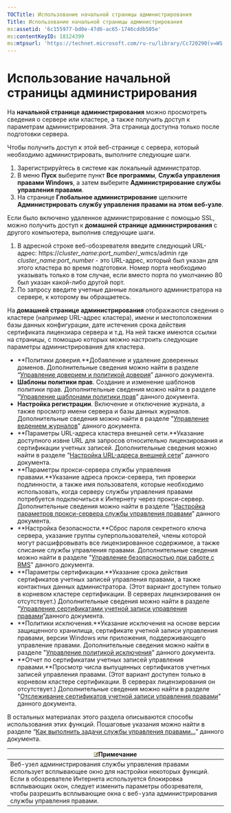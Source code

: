 ```yaml
---
TOCTitle: Использование начальной страницы администрирования
Title: Использование начальной страницы администрирования
ms:assetid: '6c155977-bd0e-47d6-ac65-1746cddb505e'
ms:contentKeyID: 18124399
ms:mtpsurl: 'https://technet.microsoft.com/ru-ru/library/Cc720290(v=WS.10)'
---
```


Использование начальной страницы администрирования
==================================================

На **начальной странице администрирования** можно просмотреть сведения о сервере или кластере, а также получить доступ к параметрам администрирования. Эта страница доступна только после подготовки сервера.

Чтобы получить доступ к этой веб-странице с сервера, который необходимо администрировать, выполните следующие шаги.

1.  Зарегистрируйтесь в системе как локальный администратор.
2.  В меню **Пуск** выберите пункт **Все программы**, **Служба управления правами Windows**, а затем выберите **Администрирование службы управления правами**.
3.  На странице **Глобальное администрирование** щелкните **Администрировать службу управления правами на этом веб-узле**.

Если было включено удаленное администрирование с помощью SSL, можно получить доступ к **домашней странице администрирования** с другого компьютера, выполнив следующие шаги.

1.  В адресной строке веб-обозревателя введите следующий URL-адрес:
    https://*cluster\_name:port\_number*/\_wmcs/admin
    где *cluster\_name:port\_number* - это URL-адрес, который был указан для этого кластера во время подготовки. Номер порта необходимо указывать только в том случае, если вместо порта по умолчанию 80 был указан какой-либо другой порт.
2.  По запросу введите учетные данные локального администратора на сервере, к которому вы обращаетесь.

На **домашней странице администрирования** отображаются сведения о кластере (например URL-адрес кластера), имени и местоположении базы данных конфигурации, дате истечения срока действия сертификата лицензиара сервера и т.д. На ней также имеются ссылки на страницы, с помощью которых можно настроить следующие параметры администрирования для кластера.

-   **Политики доверия.**Добавление и удаление доверенных доменов. Дополнительные сведения можно найти в разделе “[Управление доверием и политикой доверия](https://technet.microsoft.com/1c96ee74-fd28-4511-be21-087e2b04c3ee)” данного документа.
-   **Шаблоны политики прав**. Создание и изменение шаблонов политики прав. Дополнительные сведения можно найти в разделе “[Управление шаблонами политики прав](https://technet.microsoft.com/718286dc-3399-4556-96c9-ec3a33d31877)” данного документа.
-   **Настройка регистрации**. Включение и отключение журнала, а также просмотр имени сервера и базы данных журналов. Дополнительные сведения можно найти в разделе "[Управление ведением журналов](https://technet.microsoft.com/8fccfc57-2135-494e-8e44-f6191bf5e4a0)" данного документа.
-   **Параметры URL-адреса кластера внешней сети.**Указание доступного извне URL для запросов относительно лицензирования и сертификации учетных записей. Дополнительные сведения можно найти в разделе “[Настройка URL-адреса внешней сети](https://technet.microsoft.com/88fec9ff-c96c-4d20-8856-0485e7507572)” данного документа.
-   **Параметры прокси-сервера службы управления правами.**Указание адреса прокси-сервера, тип проверки подлинности, а также имя пользователя, которые необходимо использовать, когда серверу службы управления правами потребуется подключиться к Интернету через прокси-сервер. Дополнительные сведения можно найти в разделе “[Настройка параметров прокси-сервера службы управления правами](https://technet.microsoft.com/179d2970-62e9-4487-aa5b-f4334234991e)” данного документа.
-   **Настройка безопасности.**Сброс пароля секретного ключа сервера, указание группы суперпользователей, члены которой могут расшифровывать все лицензированное содержимое, а также списание службы управления правами. Дополнительные сведения можно найти в разделе "[Управление безопасностью при работе с RMS](https://technet.microsoft.com/62050812-de4f-4392-8d63-f2f89aa01ed4)" данного документа.
-   **Параметры сертификации.**Указание срока действия сертификатов учетных записей управления правами, а также контактных данных администратора. (Этот вариант доступен только в корневом кластере сертификации. В серверах лицензирования он отсутствует.) Дополнительные сведения можно найти в разделе “[Управление сертификатами учетной записи управления правами](https://technet.microsoft.com/49c5c2ba-e197-4e4b-b3b3-b3248f068bcc)”данного документа.
-   **Политики исключения.**Указание исключения на основе версии защищенного хранилища, сертификате учетной записи управления правами, версии Windows или приложения, поддерживающего управление правами. Дополнительные сведения можно найти в разделе "[Управление политикой исключения](https://technet.microsoft.com/ee31e099-e095-4648-95da-0009fbeb48cb)" данного документа.
-   **Отчет по сертификатам учетных записей управления правами.**Просмотр числа выпущенных сертификатов учетных записей управления правами. (Этот вариант доступен только в корневом кластере сертификации. В серверах лицензирования он отсутствует.) Дополнительные сведения можно найти в разделе "[Отслеживание сертификатов учетной записи управления правами](https://technet.microsoft.com/5bb0f3cf-fc44-4e60-a93f-c789d6f8a902)" данного документа.

В остальных материалах этого раздела описываются способы использования этих функций. Пошаговые указания можно найти в разделе “[Как выполнить задачи службы управления правами...](https://technet.microsoft.com/82032075-f361-438f-a2c4-93ab29ae6cff)” данного документа.

| ![](images/Cc720290.note(WS.10).gif)Примечание                                                                                                                                                                                                                                                 |
|-----------------------------------------------------------------------------------------------------------------------------------------------------------------------------------------------------------------------------------------------------------------------------------------------------------------------------|
| Веб-узел администрирования службы управления правами использует всплывающее окно для настройки некоторых функций. Если в обозревателе Интернета используется блокировка всплывающих окон, следует изменить параметры обозревателя, чтобы разрешить всплывающие окна с веб-узла администрирования службы управления правами. |
